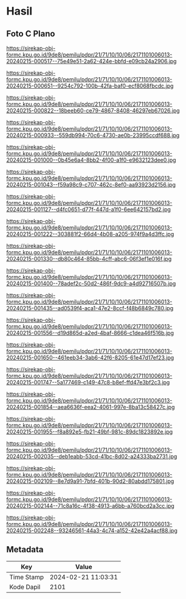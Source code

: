 # Hasil

## Foto C Plano

https://sirekap-obj-formc.kpu.go.id/9de8/pemilu/pdpr/21/71/10/10/06/2171101006013-20240215-000517--75e49e51-2a62-424e-bbfd-e09cb24a2906.jpg

https://sirekap-obj-formc.kpu.go.id/9de8/pemilu/pdpr/21/71/10/10/06/2171101006013-20240215-000651--9254c792-100b-42fa-baf0-ecf8068fbcdc.jpg

https://sirekap-obj-formc.kpu.go.id/9de8/pemilu/pdpr/21/71/10/10/06/2171101006013-20240215-000822--18beeb60-ce79-4867-8408-46297eb67026.jpg

https://sirekap-obj-formc.kpu.go.id/9de8/pemilu/pdpr/21/71/10/10/06/2171101006013-20240215-000933--559db994-70c6-4730-ae0b-23995ccdf688.jpg

https://sirekap-obj-formc.kpu.go.id/9de8/pemilu/pdpr/21/71/10/10/06/2171101006013-20240215-001000--0b45e6a4-8bb2-4f00-a1f0-e9632123dee0.jpg

https://sirekap-obj-formc.kpu.go.id/9de8/pemilu/pdpr/21/71/10/10/06/2171101006013-20240215-001043--f59a98c9-c707-462c-8ef0-aa93923d2156.jpg

https://sirekap-obj-formc.kpu.go.id/9de8/pemilu/pdpr/21/71/10/10/06/2171101006013-20240215-001127--d4fc0651-d77f-447d-a1f0-6ee642157bd2.jpg

https://sirekap-obj-formc.kpu.go.id/9de8/pemilu/pdpr/21/71/10/10/06/2171101006013-20240215-001222--303881f2-66d4-4b08-a205-974f9a4d3ffc.jpg

https://sirekap-obj-formc.kpu.go.id/9de8/pemilu/pdpr/21/71/10/10/06/2171101006013-20240215-001330--db80c464-85bb-4cff-abc6-06f3ef1e016f.jpg

https://sirekap-obj-formc.kpu.go.id/9de8/pemilu/pdpr/21/71/10/10/06/2171101006013-20240215-001400--78adef2c-50d2-486f-9dc9-a4d92716507b.jpg

https://sirekap-obj-formc.kpu.go.id/9de8/pemilu/pdpr/21/71/10/10/06/2171101006013-20240215-001435--ad0539f4-aca1-47e2-8ccf-f48b6849c780.jpg

https://sirekap-obj-formc.kpu.go.id/9de8/pemilu/pdpr/21/71/10/10/06/2171101006013-20240215-001556--d19d865d-a2ed-4baf-8666-c1dea46f516b.jpg

https://sirekap-obj-formc.kpu.go.id/9de8/pemilu/pdpr/21/71/10/10/06/2171101006013-20240215-001650--461eeb34-3ab6-42f6-8205-61e47d17ef23.jpg

https://sirekap-obj-formc.kpu.go.id/9de8/pemilu/pdpr/21/71/10/10/06/2171101006013-20240215-001747--5a177469-c149-47c8-b8ef-ffd47e3bf2c3.jpg

https://sirekap-obj-formc.kpu.go.id/9de8/pemilu/pdpr/21/71/10/10/06/2171101006013-20240215-001854--aea6636f-eea2-4061-997e-8ba13c58427c.jpg

https://sirekap-obj-formc.kpu.go.id/9de8/pemilu/pdpr/21/71/10/10/06/2171101006013-20240215-001955--f8a892e5-fb21-49bf-981c-89dc1823892e.jpg

https://sirekap-obj-formc.kpu.go.id/9de8/pemilu/pdpr/21/71/10/10/06/2171101006013-20240215-002035--deb1eabb-53cd-41bc-8d02-a24333ba2731.jpg

https://sirekap-obj-formc.kpu.go.id/9de8/pemilu/pdpr/21/71/10/10/06/2171101006013-20240215-002109--8e7d9a91-7bfd-401b-90d2-80abdd175801.jpg

https://sirekap-obj-formc.kpu.go.id/9de8/pemilu/pdpr/21/71/10/10/06/2171101006013-20240215-002144--71c8a16c-4f38-4913-a6bb-a760bcd2a3cc.jpg

https://sirekap-obj-formc.kpu.go.id/9de8/pemilu/pdpr/21/71/10/10/06/2171101006013-20240215-002248--93246561-44a3-4c74-a152-42e42a4acf88.jpg


## Metadata

| Key        | Value               |
| ---------- | ------------------- |
| Time Stamp | 2024-02-21 11:03:31 |
| Kode Dapil | 2101                |



